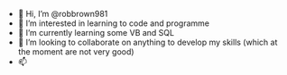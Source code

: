 - 👋 Hi, I’m @robbrown981
- 👀 I’m interested in learning to code and programme
- 🌱 I’m currently learning some VB and SQL
- 💞️ I’m looking to collaborate on anything to develop my skills (which at the moment are not very good)
- 📫 

<!---
robbrown981/robbrown981 is a ✨ special ✨ repository because its `README.md` (this file) appears on your GitHub profile.
You can click the Preview link to take a look at your changes.
--->
